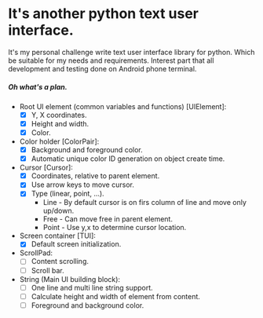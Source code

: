 # It's another python text user interface.
It's my personal challenge write text user interface library for python. Which be suitable for my needs and requirements. Interest part that all development and testing done on Android phone terminal.

##### Oh what's a plan.
* Root UI element (common variables and functions) [UIElement]:
    - [x] Y, X coordinates.
	- [x] Height and width.
	- [x] Color.
* Color holder [ColorPair]:
    - [x] Background and foreground color.
	- [x] Automatic unique color ID generation on object create time.
* Cursor [Cursor]:
    - [x] Coordinates, relative to parent element.
	- [x] Use arrow keys to move cursor.
	- [x] Type (linear, point, ...).
	    - Line - By default cursor is on firs column of line and move only up/down.
		- Free - Can move free in parent element.
		- Point - Use y,x to determine cursor location.
* Screen container [TUI]:
    - [x] Default screen initialization. 
* ScrollPad:
    - [ ] Content scrolling.
	- [ ] Scroll bar.
* String (Main UI building block):
	- [ ] One line and multi line string support.
	- [ ] Calculate height and width of element from content.
	- [ ] Foreground and background color.
